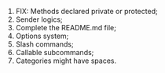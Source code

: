 1. FIX: Methods declared private or protected;
2. Sender logics;
3. Complete the README.md file;
4. Options system;
5. Slash commands;
6. Callable subcommands;
7. Categories might have spaces.